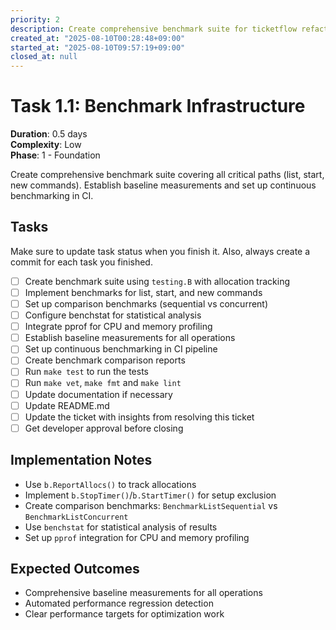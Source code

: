 ```yaml
---
priority: 2
description: Create comprehensive benchmark suite for ticketflow refactoring
created_at: "2025-08-10T00:28:48+09:00"
started_at: "2025-08-10T09:57:19+09:00"
closed_at: null
---
```


# Task 1.1: Benchmark Infrastructure

**Duration**: 0.5 days  
**Complexity**: Low  
**Phase**: 1 - Foundation

Create comprehensive benchmark suite covering all critical paths (list, start, new commands). Establish baseline measurements and set up continuous benchmarking in CI.

## Tasks
Make sure to update task status when you finish it. Also, always create a commit for each task you finished.

- [ ] Create benchmark suite using `testing.B` with allocation tracking
- [ ] Implement benchmarks for list, start, and new commands
- [ ] Set up comparison benchmarks (sequential vs concurrent)
- [ ] Configure benchstat for statistical analysis
- [ ] Integrate pprof for CPU and memory profiling
- [ ] Establish baseline measurements for all operations
- [ ] Set up continuous benchmarking in CI pipeline
- [ ] Create benchmark comparison reports
- [ ] Run `make test` to run the tests
- [ ] Run `make vet`, `make fmt` and `make lint`
- [ ] Update documentation if necessary
- [ ] Update README.md
- [ ] Update the ticket with insights from resolving this ticket
- [ ] Get developer approval before closing

## Implementation Notes

- Use `b.ReportAllocs()` to track allocations
- Implement `b.StopTimer()`/`b.StartTimer()` for setup exclusion
- Create comparison benchmarks: `BenchmarkListSequential` vs `BenchmarkListConcurrent`
- Use `benchstat` for statistical analysis of results
- Set up `pprof` integration for CPU and memory profiling

## Expected Outcomes

- Comprehensive baseline measurements for all operations
- Automated performance regression detection
- Clear performance targets for optimization work